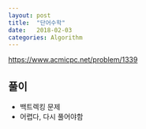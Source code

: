 ```yaml
---
layout: post
title:  "단어수학"
date:   2018-02-03
categories: Algorithm
---
```


<https://www.acmicpc.net/problem/1339>

## 풀이

- 백트렉킹 문제
- 어렵다, 다시 풀어야함
